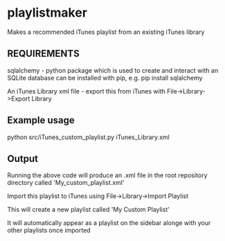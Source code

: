 # playlistmaker
Makes a recommended iTunes playlist from an existing iTunes library 

## REQUIREMENTS
sqlalchemy - python package which is used to create and interact with an SQLite database
can be installed with pip, e.g. pip install sqlalchemy

An iTunes Library xml file - export this from iTunes with File->Library->Export Library

## Example usage
python src/iTunes_custom_playlist.py iTunes_Library.xml

## Output
Running the above code will produce an .xml file in the root repository directory called 'My_custom_playlist.xml'

Import this playlist to iTunes using File->Library->Import Playlist

This will create a new playlist called 'My Custom Playlist'

It will automatically appear as a playlist on the sidebar alonge with your other playlists once imported